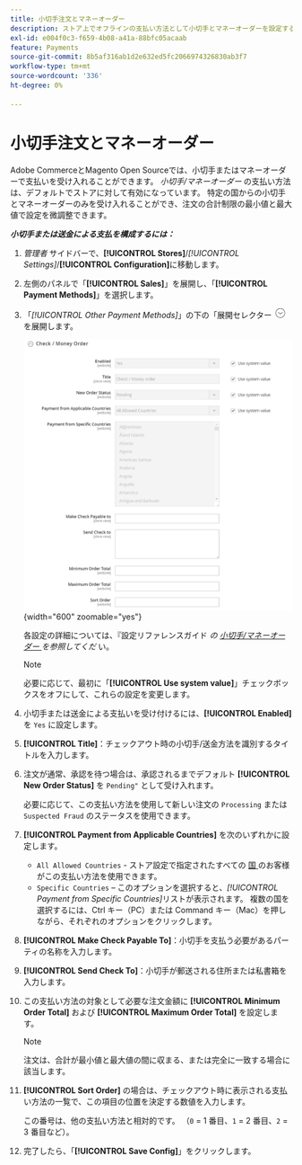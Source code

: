 ```yaml
---
title: 小切手注文とマネーオーダー
description: ストア上でオフラインの支払い方法として小切手とマネーオーダーを設定する方法を説明します。
exl-id: e004f0c3-f659-4b08-a41a-88bfc05acaab
feature: Payments
source-git-commit: 8b5af316ab1d2e632ed5fc2066974326830ab3f7
workflow-type: tm+mt
source-wordcount: '336'
ht-degree: 0%

---
```


# 小切手注文とマネーオーダー

Adobe CommerceとMagento Open Sourceでは、小切手またはマネーオーダーで支払いを受け入れることができます。 _小切手/マネーオーダー_ の支払い方法は、デフォルトでストアに対して有効になっています。 特定の国からの小切手とマネーオーダーのみを受け入れることができ、注文の合計制限の最小値と最大値で設定を微調整できます。

**_小切手または送金による支払を構成するには：_**

1. _管理者_ サイドバーで、**[!UICONTROL Stores]**/_[!UICONTROL Settings]_/**[!UICONTROL Configuration]**&#x200B;に移動します。

1. 左側のパネルで「**[!UICONTROL Sales]**」を展開し、「**[!UICONTROL Payment Methods]**」を選択します。

1. 「_[!UICONTROL Other Payment Methods]_」の下の「展開セレクター ![ 「**[!UICONTROL Check / Money Order]**」セクション ](../assets/icon-display-expand.png) を展開します。

   ![ 小切手/送金 ](../configuration-reference/sales/assets/payment-methods-check-money-order.png){width="600" zoomable="yes"}

   各設定の詳細については、『設定リファレンスガイド _の [ 小切手/マネーオーダー ](../configuration-reference/sales/payment-methods.md#check--money-order) を参照してくだ_ い。

   >[!NOTE]
   >
   >必要に応じて、最初に「**[!UICONTROL Use system value]**」チェックボックスをオフにして、これらの設定を変更します。

1. 小切手または送金による支払いを受け付けるには、**[!UICONTROL Enabled]** を `Yes` に設定します。

1. **[!UICONTROL Title]**：チェックアウト時の小切手/送金方法を識別するタイトルを入力します。

1. 注文が通常、承認を待つ場合は、承認されるまでデフォルト **[!UICONTROL New Order Status]** を `Pending"` として受け入れます。

   必要に応じて、この支払い方法を使用して新しい注文の `Processing` または `Suspected Fraud` のステータスを使用できます。

1. **[!UICONTROL Payment from Applicable Countries]** を次のいずれかに設定します。

   - `All Allowed Countries` - ストア設定で指定されたすべての [ 国 ](../getting-started/store-details.md#country-options) のお客様がこの支払い方法を使用できます。
   - `Specific Countries` – このオプションを選択すると、_[!UICONTROL Payment from Specific Countries]_&#x200B;リストが表示されます。 複数の国を選択するには、Ctrl キー（PC）または Command キー（Mac）を押しながら、それぞれのオプションをクリックします。

1. **[!UICONTROL Make Check Payable To]**：小切手を支払う必要があるパーティの名称を入力します。

1. **[!UICONTROL Send Check To]**：小切手が郵送される住所または私書箱を入力します。

1. この支払い方法の対象として必要な注文金額に **[!UICONTROL Minimum Order Total]** および **[!UICONTROL Maximum Order Total]** を設定します。

   >[!NOTE]
   >
   >注文は、合計が最小値と最大値の間に収まる、または完全に一致する場合に該当します。

1. **[!UICONTROL Sort Order]** の場合は、チェックアウト時に表示される支払い方法の一覧で、この項目の位置を決定する数値を入力します。

   この番号は、他の支払い方法と相対的です。 （`0` = 1 番目、`1` = 2 番目、`2` = 3 番目など）。

1. 完了したら、「**[!UICONTROL Save Config]**」をクリックします。
